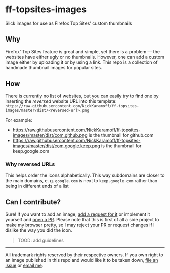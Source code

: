 # ff-topsites-images
Slick images for use as Firefox Top Sites' custom thumbnails

## Why

Firefox' Top Sites feature is great and simple, yet there is a problem — the websites have either ugly or no thumbnails. However, one can add a custom image either by uploading it or by using a link. This repo is a collection of handmade thumbnail images for popular sites.

## How

There is currently no list of websites, but you can easily try to find one by inserting the _reversed_ website URL into this template: `https://raw.githubusercontent.com/NickKaramoff/ff-topsites-images/master/dist/<reversed-url>.png`

For example:
  - https://raw.githubusercontent.com/NickKaramoff/ff-topsites-images/master/dist/com.github.png is the thumbnail for github.com
  - https://raw.githubusercontent.com/NickKaramoff/ff-topsites-images/master/dist/com.google.keep.png is the thumbnail for keep.google.com

### Why reversed URLs

This helps order the icons alphabetically. This way subdomains are closer to the main domains, e. g. `google.com` is next to `keep.google.com` rather than being in different ends of a list

## Can I contribute?

Sure! If you want to add an image, [add a request for it][new-issue] or implement it yourself and [open a PR][new-pr]. Please note that this is first of all a side project to make my browser pretty, so I may reject your PR or request changes if I dislike the way you did the icon.

> TOOD: add guidelines

----

All trademark rights reserved by their respective owners. If you own right to an image published in this repo and would like it to be taken down, [file an issue][new-issue] or [email me](copyright@karamoff.dev).

[new-issue]: https://github.com/NickKaramoff/ff-topsites-images/issues/new
[new-pr]: https://github.com/NickKaramoff/ff-topsites-images/compare
